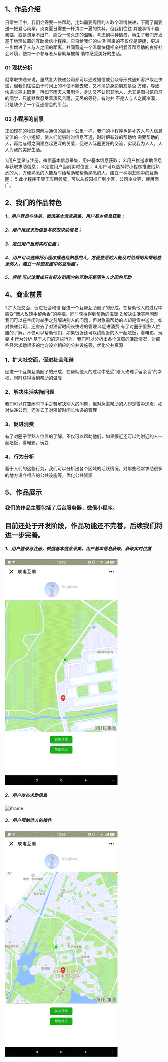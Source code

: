 ## 1、作品介绍
日常生活中，我们会需要一些帮助，比如需要周围的人取个温情快递，下雨了需要送一把爱心雨伞，炎炎夏日需要一杯清凉一夏的饮料，但我们往往
其他事情不能亲临，或是想足不出户，感受一份久违的温暖。考虑到种种情景，萌生了我们开发基于地理位置的互助微信小程序。它将给我们的生活
带来的不仅仅是便捷，更进一步增进了人与人之间的距离，共同营造一个温馨快捷相亲相爱互帮互助的良好社会环境，使每一个参与者从帮助与被帮
助中感受美好的生活。

### 01 现状分析
就拿取快递来说，虽然各大快递公司都可以通过短信或公众号形式通知客户取走快递，但我们往往由于时间上的不便不能去取，又不清楚身边朋友是否
方便，导致快递长期未取走；再如下雨天未带雨伞，身边又不认识其他人，尤其是图书馆自习的同学，只能默默忍受着凄风苦雨，无尽的等待。有时并
不是人与人之间冷漠，只是缺少了一个互通信息的平台。

### 02 小程序的前景
正如现在的物联网解决通信的最后一公里一样，我们的小程序也是补齐人与人信息交流的一个小短板，使人们能够时时信息互通，时时把有效的帮助给
需要帮助的人，再给与得之间建立起更深的关爱，促进人际圈更好的交流，实现我为人人，人人为我的美好生活。

1.用户登录与注册，微信基本信息采集，用户基本信息获取；
2.用户推送求助信息与获取求助信息；
3.定位用户当前实时位置；
4.用户可以选择将小程序推送给熟悉的人，方便熟悉的人能及时给帮助和帮助熟悉的人，建立一种朋友圈中的互助圈；
5.此小程序不限于应用领域，可以从校园推广到小区，公司企业等，使用面广。

## 2、我们的作品特色
##### 1、用户登录与注册，微信基本信息采集，用户基本信息获取；
##### 2、用户推送求助信息与获取求助信息；
##### 3、定位用户当前实时位置；
##### 4、用户可以选择将小程序推送给熟悉的人，方便熟悉的人能及时给帮助和帮助熟悉的人，建立一种朋友圈中的互助圈；
##### 5、后续 可以设置成只有好友范围内的互助还是陌生人之间的互助


## 4、商业前景
1.扩大社交面，促进社会和谐
促进一个互帮互助圈子的形成，在帮助他人的过程中感受“赠人玫瑰手留余香”的幸福，同时获得得到帮助的温暖
2.解决生活实际问题
我们可以在空闲时举手之劳解决别人的问题，但对急需帮助的人却是雪中送炭，如对快递公司，还省去了对滞留时间长快递的管理
3.促进消费
有了对圈子里熟人位置的了解，不仅可以帮助他们，如果很近还可以约附近的人一起吃饭，看电影，玩耍
4.行为分析
基于人们的这些行为，我们可以分析出各个区域的活跃情况，对那些经常求助很多的地方设立相应的公共设施等，优化公共资源
### 1、扩大社交面，促进社会和谐
促进一个互帮互助圈子的形成，在帮助他人的过程中感受“赠人玫瑰手留余香”的幸福，同时获得得到帮助的温暖
### 2、解决生活实际问题
我们可以在空闲时举手之劳解决别人的问题，但对急需帮助的人却是雪中送炭，如对快递公司，还省去了对滞留时间长快递的管理
### 3、促进消费
有了对圈子里熟人位置的了解，不仅可以帮助他们，如果很近还可以约附近的人一起吃饭，看电影，玩耍
### 4、行为分析
基于人们的这些行为，我们可以分析出各个区域的活跃情况，对那些经常求助很多的地方设立相应的公共设施等，优化公共资源


## 5、作品展示
### 我们的作品主要包括了后台服务器，微信小程序。
## 目前还处于开发阶段，作品功能还不完善，后续我们将进一步完善。

##### 1、用户登录与注册，微信基本信息采集，用户基本信息获取、获取实时位置
![iframe](https://github.com/magicwo/HelpCampus/blob/master/1.gif)

##### 2、用户发布求助信息
![iframe](https://github.com/magicwo/HelpCampus/blob/master/2.gif)

##### 3、用户帮助他人的操作
![iframe](https://github.com/magicwo/HelpCampus/blob/master/3.gif)

